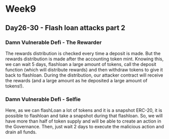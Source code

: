 # Week9
## Day26-30 - Flash loan attacks part 2
### Damn Vulnerable Defi - The Rewarder
The rewards distribution is checked every time a deposit is made. But the rewards distribution is made after the accounting token mint. Knowing this, we can wait 5 days, flashloan a large amount of tokens, call the deposit function (which will distribute rewards) and then withdraw tokens to give it back to flashloan. During the distribution, our attacker contract will receive the rewards (and a large amount as he deposited a large amount of tokens!).

### Damn Vulnerable Defi - Selfie
Here, as we can flashLoan a lot of tokens and it is a snapshot ERC-20, it is possible to flashloan and take a snapshot during that flashloan. So, we will have more than half of token supply and will be able to create an action in the Governance. Then, just wait 2 days to execute the malicious action and drain all funds.


